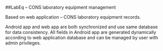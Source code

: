 ##LabEq – CONS laboratory equipment management

Based on web application – CONS laboratory equipment records.

Android app and web app are both synchronized and use same database for data consistency. All fields in Android app are generated dynamically according to web application database and can be managed by user with admin privileges.

